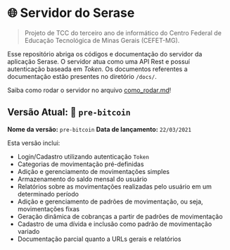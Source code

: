 # 🌐 Servidor do Serase

> Projeto de TCC do terceiro ano de informático do Centro Federal de Educação Tecnológica de Minas Gerais (CEFET-MG).

Esse repositório abriga os códigos e documentação do servidor da aplicação Serase. O servidor atua como uma API Rest e possuí autenticação baseada em *Token*. Os documentos referentes a documentação estão presentes no diretório `/docs/`.

Saiba como rodar o servidor no arquivo [como_rodar.md](./docs/como_rodar.md)!


**Versão Atual:** 👛 `pre-bitcoin`
---

**Nome da versão:** `pre-bitcoin`
**Data de lançamento:** `22/03/2021`

Esta versão inclui:
- Login/Cadastro utilizando autenticação `Token`
- Categorias de movimentação pré-definidas
- Adição e gerenciamento de movimentações simples
- Armazenamento do saldo mensal do usuário
- Relatórios sobre as movimentações realizadas pelo usuário em um determinado período
- Adição e gerenciamento de padrões de movimentação, ou seja, movimentações fixas
- Geração dinâmica de cobranças a partir de padrões de movimentação
- Cadastro de uma dívida e inclusão como padrão de movimentação variado
- Documentação parcial quanto a URLs gerais e relatórios